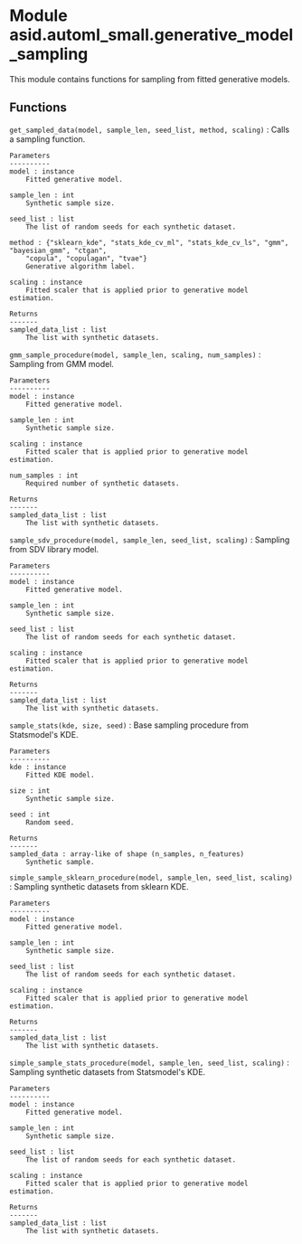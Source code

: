 Module asid.automl_small.generative_model_sampling
==================================================
This module contains functions for sampling from fitted generative models.

Functions
---------

    
`get_sampled_data(model, sample_len, seed_list, method, scaling)`
:   Calls a sampling function.
    
    Parameters
    ----------
    model : instance
        Fitted generative model.
    
    sample_len : int
        Synthetic sample size.
        
    seed_list : list
        The list of random seeds for each synthetic dataset.
        
    method : {"sklearn_kde", "stats_kde_cv_ml", "stats_kde_cv_ls", "gmm", "bayesian_gmm", "ctgan",
        "copula", "copulagan", "tvae"}
        Generative algorithm label.
        
    scaling : instance
        Fitted scaler that is applied prior to generative model estimation.
    
    Returns
    -------
    sampled_data_list : list
        The list with synthetiс datasets.

    
`gmm_sample_procedure(model, sample_len, scaling, num_samples)`
:   Sampling from GMM model.
    
    Parameters
    ----------
    model : instance
        Fitted generative model.
    
    sample_len : int
        Synthetic sample size.
        
    scaling : instance
        Fitted scaler that is applied prior to generative model estimation.
        
    num_samples : int
        Required number of synthetic datasets.
    
    Returns
    -------
    sampled_data_list : list
        The list with synthetiс datasets.

    
`sample_sdv_procedure(model, sample_len, seed_list, scaling)`
:   Sampling from SDV library model.
    
    Parameters
    ----------
    model : instance
        Fitted generative model.
    
    sample_len : int
        Synthetic sample size.
        
    seed_list : list
        The list of random seeds for each synthetic dataset.
        
    scaling : instance
        Fitted scaler that is applied prior to generative model estimation.
    
    Returns
    -------
    sampled_data_list : list
        The list with synthetiс datasets.

    
`sample_stats(kde, size, seed)`
:   Base sampling procedure from Statsmodel's KDE.
    
    Parameters
    ----------
    kde : instance
        Fitted KDE model.
    
    size : int
        Synthetic sample size.
        
    seed : int
        Random seed.
    
    Returns
    -------
    sampled_data : array-like of shape (n_samples, n_features)
        Synthetic sample.

    
`simple_sample_sklearn_procedure(model, sample_len, seed_list, scaling)`
:   Sampling synthetic datasets from sklearn KDE.
    
    Parameters
    ----------
    model : instance
        Fitted generative model.
    
    sample_len : int
        Synthetic sample size.
    
    seed_list : list
        The list of random seeds for each synthetic dataset.
    
    scaling : instance
        Fitted scaler that is applied prior to generative model estimation.
    
    Returns
    -------
    sampled_data_list : list
        The list with synthetiс datasets.

    
`simple_sample_stats_procedure(model, sample_len, seed_list, scaling)`
:   Sampling synthetic datasets from Statsmodel's KDE.
    
    Parameters
    ----------
    model : instance
        Fitted generative model.
    
    sample_len : int
        Synthetic sample size.
    
    seed_list : list
        The list of random seeds for each synthetic dataset.
    
    scaling : instance
        Fitted scaler that is applied prior to generative model estimation.
    
    Returns
    -------
    sampled_data_list : list
        The list with synthetiс datasets.